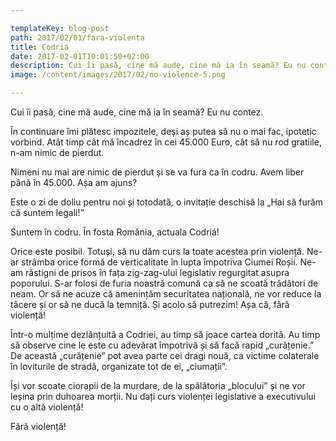```yaml
---

templateKey: blog-post
path: 2017/02/01/fara-violenta
title: Codriá
date: 2017-02-01T10:01:50+02:00
description: Cui îi pasă, cine mă aude, cine mă ia în seamă? Eu nu contez.În continuare îmi plătesc impozitele, deși aș putea să nu o mai fac, ipotetic vorbind. Atât timp cât mă încadrez în cei 45.000 
image: /content/images/2017/02/no-violence-5.png

---
```

Cui îi pasă, cine mă aude, cine mă ia în seamă? Eu nu contez.

În continuare îmi plătesc impozitele, deși aș putea să nu o mai fac, ipotetic vorbind. Atât timp cât mă încadrez în cei 45.000 Euro, cât să nu rod gratiile, n-am nimic de pierdut.

Nimeni nu mai are nimic de pierdut și se va fura ca în codru. Avem liber până în 45.000. Așa am ajuns? 

Este o zi de doliu pentru noi și totodată, o invitație deschisă la „Hai să furăm că suntem legali!”

Suntem în codru. În fosta România, actuala Codriá!

Orice este posibil. Totuși, să nu dăm curs la toate acestea prin violență. Ne-ar strâmba orice formă de verticalitate în lupta împotriva Ciumei Roșii. Ne-am răstigni de prisos în fața zig-zag-ului legislativ regurgitat asupra poporului. S-ar folosi de furia noastră comună ca să ne scoată trădători de neam. Or să ne acuze că amenințăm securitatea națională, ne vor reduce la tăcere și or să ne ducă la temniță. Și acolo să putrezim! Așa că, fără violență!

Într-o mulțime dezlănțuită a Codriei, au timp să joace cartea dorită. Au timp să observe cine le este cu adevărat împotrivă și să facă rapid „curățenie.” De această „curățenie” pot avea parte cei dragi nouă, ca victime colaterale în loviturile de stradă, organizate tot de ei, „ciumații”. 

Își vor scoate ciorapii de la murdare, de la spălătoria „blocului” și ne vor leșina prin duhoarea morții. Nu dați curs violenței legislative a executivului cu o altă violență! 

Fără violență!
